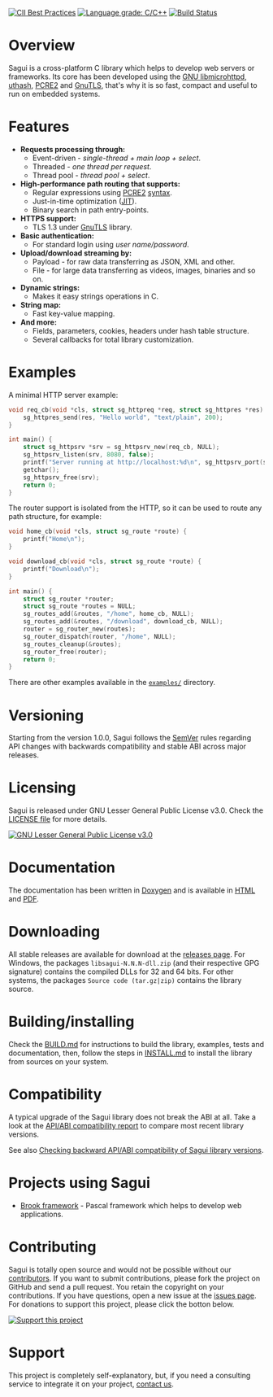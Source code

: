 [![CII Best Practices](https://bestpractices.coreinfrastructure.org/projects/2140/badge)](https://bestpractices.coreinfrastructure.org/projects/2140)
[![Language grade: C/C++](https://img.shields.io/lgtm/grade/cpp/g/risoflora/libsagui.svg?logo=lgtm&logoWidth=18)](https://lgtm.com/projects/g/risoflora/libsagui/context:cpp)
[![Build Status](https://travis-ci.org/risoflora/libsagui.svg?branch=master)](https://travis-ci.org/risoflora/libsagui)

# Overview

Sagui is a cross-platform C library which helps to develop web servers or frameworks. Its core has been developed using the [GNU libmicrohttpd](https://www.gnu.org/software/libmicrohttpd), [uthash](https://troydhanson.github.io/uthash), [PCRE2](https://www.pcre.org) and [GnuTLS](https://www.gnutls.org), that's why it is so fast, compact and useful to run on embedded systems.

# Features

* **Requests processing through:**
  * Event-driven - _single-thread + main loop + select_.
  * Threaded - _one thread per request_.
  * Thread pool - _thread pool + select_.
* **High-performance path routing that supports:**
  * Regular expressions using [PCRE2](https://www.pcre.org/current/doc/html/pcre2pattern.html) [syntax](https://www.pcre.org/current/doc/html/pcre2syntax.html).
  * Just-in-time optimization ([JIT](https://www.pcre.org/current/doc/html/pcre2jit.html)).
  * Binary search in path entry-points.
* **HTTPS support:**
  * TLS 1.3 under [GnuTLS](https://www.gnutls.org) library.
* **Basic authentication:**
  * For standard login using *user name/password*.
* **Upload/download streaming by:**
  * Payload - for raw data transferring as JSON, XML and other.
  * File - for large data transferring as videos, images, binaries and so on.
* **Dynamic strings:**
  * Makes it easy strings operations in C.
* **String map:**
  * Fast key-value mapping.
* **And more:**
  * Fields, parameters, cookies, headers under hash table structure.
  * Several callbacks for total library customization.

# Examples

A minimal HTTP server example:

```c
void req_cb(void *cls, struct sg_httpreq *req, struct sg_httpres *res) {
    sg_httpres_send(res, "Hello world", "text/plain", 200);
}

int main() {
    struct sg_httpsrv *srv = sg_httpsrv_new(req_cb, NULL);
    sg_httpsrv_listen(srv, 8080, false);
    printf("Server running at http://localhost:%d\n", sg_httpsrv_port(srv));
    getchar();
    sg_httpsrv_free(srv);
    return 0;
}
```

The router support is isolated from the HTTP, so it can be used to route any path structure, for example:

```c
void home_cb(void *cls, struct sg_route *route) {
    printf("Home\n");
}

void download_cb(void *cls, struct sg_route *route) {
    printf("Download\n");
}

int main() {
    struct sg_router *router;
    struct sg_route *routes = NULL;
    sg_routes_add(&routes, "/home", home_cb, NULL);
    sg_routes_add(&routes, "/download", download_cb, NULL);
    router = sg_router_new(routes);
    sg_router_dispatch(router, "/home", NULL);
    sg_routes_cleanup(&routes);
    sg_router_free(router);
    return 0;
}
```

There are other examples available in the [`examples/`](https://github.com/risoflora/libsagui/tree/master/examples) directory.

# Versioning

Starting from the version 1.0.0, Sagui follows the [SemVer](https://semver.org) rules regarding API changes with backwards compatibility and stable ABI across major releases.

# Licensing

Sagui is released under GNU Lesser General Public License v3.0. Check the [LICENSE file](https://github.com/risoflora/libsagui/blob/master/LICENSE) for more details.

[![GNU Lesser General Public License v3.0](https://www.gnu.org/graphics/lgplv3-88x31.png)](https://www.gnu.org/licenses/lgpl-3.0.html)

# Documentation

The documentation has been written in [Doxygen](https://www.stack.nl/~dimitri/doxygen) and is available in [HTML](https://risoflora.github.io/libsagui-docs/index.html) and [PDF](https://risoflora.github.io/libsagui-docs/ref.html).

# Downloading

All stable releases are available for download at the [releases page](https://github.com/risoflora/libsagui/releases). For Windows, the packages `libsagui-N.N.N-dll.zip` (and their respective GPG signature) contains the compiled DLLs for 32 and 64 bits. For other systems, the packages `Source code (tar.gz|zip)` contains the library source.

# Building/installing

Check the [BUILD.md](https://github.com/risoflora/libsagui/blob/master/BUILD.md) for instructions to build the library, examples, tests and documentation, then, follow the steps in [INSTALL.md](https://github.com/risoflora/libsagui/blob/master/INSTALL.md) to install the library from sources on your system.

# Compatibility

A typical upgrade of the Sagui library does not break the ABI at all. Take a look at the [API/ABI compatibility report](https://abi-laboratory.pro/?view=timeline&l=libsagui) to compare most recent library versions.

See also [Checking backward API/ABI compatibility of Sagui library versions](https://github.com/risoflora/libsagui/blob/master/ABIComplianceChecker.md).

# Projects using Sagui

* [Brook framework](https://github.com/silvioprog/brookframework) -  Pascal framework which helps to develop web applications.

# Contributing

Sagui is totally open source and would not be possible without our [contributors](https://github.com/risoflora/libsagui/blob/master/THANKS). If you want to submit contributions, please fork the project on GitHub and send a pull request. You retain the copyright on your contributions. If you have questions, open a new issue at the [issues page](https://github.com/risoflora/libsagui/issues). For donations to support this project, please click the botton below.

[![Support this project](https://www.paypalobjects.com/en_US/GB/i/btn/btn_donateCC_LG.gif)](https://www.paypal.com/cgi-bin/webscr?cmd=_donations&business=silvioprog%40gmail%2ecom&lc=US&item_name=libsagui&item_number=libsagui&currency_code=USD&bn=PP%2dDonationsBF%3aproject%2dsupport%2ejpg%3aNonHosted)

# Support

This project is completely self-explanatory, but, if you need a consulting service to integrate it on your project, [contact us](mailto:silvioprog@gmail.com).